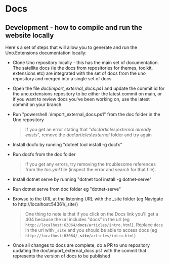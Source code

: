﻿# Docs

## Development - how to compile and run the website locally

Here's a set of steps that will allow you to generate and run the Uno.Extensions documentation locally:
- Clone Uno repository locally - this has the main set of documentation.
The satellite docs (ie the docs from repositories for themes, toolkit, extensions etc) are integrated with the set of docs from the uno repository and merged into a single set of docs
- Open the file _doc\import_external_docs.ps1_ and update the commit id for the uno.extensions repository to be either the latest commit on main,
or if you want to review docs you've been working on, use the latest commit on your branch
- Run "powershell .\import_external_docs.ps1" from the doc folder in the Uno repository
  > If you get an error stating that "_doc\articles\external already exists_", remove the _doc\articles\external_ folder and try again
- Install docfx by running "dotnet tool install -g docfx"
- Run docfx from the doc folder
  > If you get any errors, try removing the troublesome references from the _toc.yml_ file (inspect the error and search for that file).
- Install dotnet serve by running "dotnet tool install -g dotnet-serve"
- Run dotnet serve from doc folder eg "dotnet-serve"
- Browse to the URL at the listening URL with the _site folder (eg Navigate to http://localhost:54361/_site/) 

  >One thing to note is that if you click on the Docs link you'll get a 404 because the url includes "docs" in the url
  (eg `http://localhost:63064/`**`docs`**`/articles/intro.html`).
  Replace `docs` in the url with `_site` and you should be able to access docs (eg `http://localhost:63064/`**`_site`**`/articles/intro.html`</pre>)

- Once all changes to docs are complete, do a PR to uno repository updating the doc\import_external_docs.ps1 with the commit that represents the version of docs to be published
